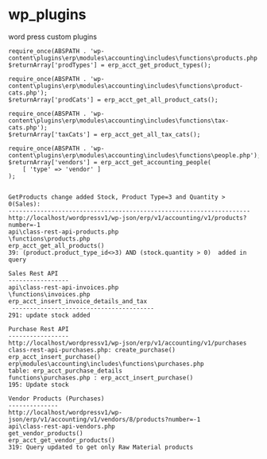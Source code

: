 # wp_plugins
word press custom plugins

    require_once(ABSPATH . 'wp-content\plugins\erp\modules\accounting\includes\functions\products.php');
    $returnArray['prodTypes'] = erp_acct_get_product_types();

    require_once(ABSPATH . 'wp-content\plugins\erp\modules\accounting\includes\functions\product-cats.php');
    $returnArray['prodCats'] = erp_acct_get_all_product_cats();

    require_once(ABSPATH . 'wp-content\plugins\erp\modules\accounting\includes\functions\tax-cats.php');
    $returnArray['taxCats'] = erp_acct_get_all_tax_cats();

    require_once(ABSPATH . 'wp-content\plugins\erp\modules\accounting\includes\functions\people.php');
    $returnArray['vendors'] = erp_acct_get_accounting_people(
        [ 'type' => 'vendor' ]
    );


    GetProducts change added Stock, Product Type=3 and Quantity > 0(Sales):
    --------------------------------------------------------------------
    http://localhost/wordpressv1/wp-json/erp/v1/accounting/v1/products?number=-1
    api\class-rest-api-products.php
    \functions\products.php
    erp_acct_get_all_products()
    39: (product.product_type_id<>3) AND (stock.quantity > 0)  added in query

    Sales Rest API
    -----------------
    api\class-rest-api-invoices.php
    \functions\invoices.php
    erp_acct_insert_invoice_details_and_tax
     ----------------------------------------
    291: update stock added

    Purchase Rest API
    -----------------
    http://localhost/wordpressv1/wp-json/erp/v1/accounting/v1/purchases
    class-rest-api-purchases.php: create_purchase()
    erp_acct_insert_purchase()
    erp\modules\accounting\includes\functions\purchases.php
    table: erp_acct_purchase_details
    functions\purchases.php : erp_acct_insert_purchase()
    195: Update stock

    Vendor Products (Purchases)
    --------------
    http://localhost/wordpressv1/wp-json/erp/v1/accounting/v1/vendors/8/products?number=-1
    api\class-rest-api-vendors.php
    get_vendor_products()
    erp_acct_get_vendor_products()
    319: Query updated to get only Raw Material products